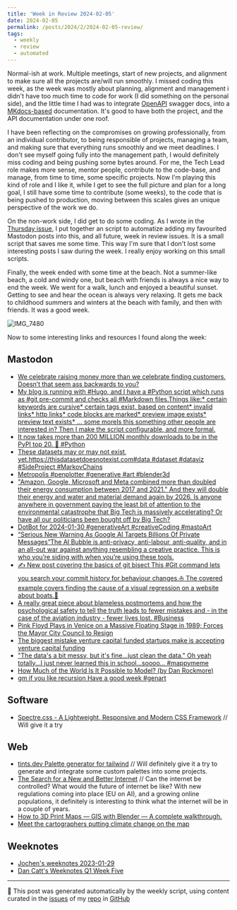 ```yaml
---
title: 'Week in Review 2024-02-05'
date: 2024-02-05
permalink: /posts/2024/2/2024-02-05-review/
tags:
  - weekly
  - review
  - automated
---
```


 Normal-ish at work. Multiple meetings, start of new projects, and alignment to make sure all the projects are/will run smoothly. I missed coding this week, as the week was mostly about planning, alignment and management i didn't have too much time to code for work (I did something on the personal side), and the little time I had was to integrate [OpenAPI](https://www.openapis.org/) swagger docs, into a [MKdocs-based](https://www.mkdocs.org/) documentation. It's good to have both the project, and the API documentation under one roof.

I have been reflecting on the compromises on growing professionally, from an individual contributor, to being responsible of projects, managing a team, and making sure that everything runs smoothly and we meet deadlines. I don't see myself going fully into the management path, I would definitely miss coding and being pushing some bytes around. For me, the Tech Lead role makes more sense, mentor people, contribute to the code-base, and manage, from time to time, some specific projects. Now I'm playing this kind of role and I like it, while I get to see the full picture and plan for a long goal, I still have some time to contribute (some weeks), to the code that is being pushed to production, moving between this scales gives an unique perspective of the work we do.

On the non-work side, I did get to do some coding. As I wrote in the [Thursday issue](https://buttondown.email/natera/archive/automation/), I put together an script to automatize adding my favourited  Mastodon posts into this, and all future, week in review issues. It is a small script that saves me some time. This way I'm sure that I don't lost some interesting posts I saw during the week. I really enjoy working on this small scripts.

Finally, the week ended with some time at the beach. Not a summer-like beach, a cold and windy one, but beach with friends is always a nice way to end the week. We went for a walk, lunch and enjoyed a beautiful sunset. Getting to see and hear the ocean is always very relaxing. It gets me back to childhood summers and winters at the beach with family, and then with friends. It was a good week.

![IMG_7480](https://github.com/nateraluis/luisnatera.com/assets/11371711/6934bd2e-813c-4e79-8dfc-09283e642fbd)

Now to some interesting links and resources I found along the week:

## Mastodon
-  [We celebrate raising money more than we celebrate finding customers. Doesn’t that seem ass backwards to you?](https://mastodon.social/@Daojoan/111855381047783980)
-  [My blog is running with #Hugo, and I have a #Python script which runs as #git pre-commit and checks all #Markdown files.Things like:* certain keywords are cursive* certain tags exist, based on content* invalid links* http links* code blocks are marked* preview image exists* preview text exists* ... some moreIs this something other people are interested in? Then I make the script configurable, and more formal.](https://mastodon.social/@ascherbaum/111850052713156935)
-  [It now takes more than 200 MILLION monthly downloads to be in the PyPI top 20. 🤯 #Python](https://mastodon.social/@hynek/111850025118643432)
-  [These datasets may or may not exist, yet.https://thisdatasetdoesnotexist.com#data #dataset #dataviz #SideProject #MarkovChains](https://stefanbohacek.online/@stefan/111845846341720606)
-  [Metropolis #penplotter #generative #art #blender3d](https://genart.social/@MatthewHughes/111845814775016913)
-  ["Amazon, Google, Microsoft and Meta combined more than doubled their energy consumption between 2017 and 2021." And they will double their energy and water and material demand again by 2026. Is anyone anywhere in government paying the least bit of attention to the environmental catastrophe that Big Tech is massively accelerating? Or have all our politicians been bought off by Big Tech?](https://mastodon.green/@gerrymcgovern/111845107091231906)
-  [DotBot for 2024-01-30 #generativeArt #creativeCoding #mastoArt](https://botsin.space/@dotbot/111845377309308230)
-  [“Serious New Warning As Google AI Targets Billions Of Private Messages”The AI Bubble is anti-privacy, anti-labour, anti-quality, and in an all-out war against anything resembling a creative practice. This is who you’re siding with when you’re using these tools.](https://toot.cafe/@baldur/111844152276839634)
-  [✍️ New post covering the basics of git bisect This #Git command lets you search your commit history for behaviour changes.⛵️ The covered example covers finding the cause of a visual regression on a website about boats.📖](https://fosstodon.org/@adamchainz/111841735886072018)
-  [A really great piece about blameless postmortems and how the psychological safety to tell the truth leads to fewer mistakes and - in the case of the aviation industry - fewer lives lost. #Business](https://werd.social/@ben/111839709795073895)
-  [Pink Floyd Plays in Venice on a Massive Floating Stage in 1989; Forces the Mayor City Council to Resign](https://toot.community/@openculture/111840318032995402)
-  [The biggest mistake venture capital funded startups make is accepting venture capital funding](https://mastodon.social/@Daojoan/111839507235216848)
-  ["The data's a bit messy, but it's fine...just clean the data." Oh yeah totally...I just never learned this in school...soooo... #mappymeme](https://mapstodon.space/@pokateo/111839550300830190)
-  [How Much of the World Is It Possible to Model? (by Dan Rockmore)](https://datasci.social/@mszll/111839414369325156)
-  [gm if you like recursion Have a good week #genart](https://mstdn.io/@nclslbrn/111838436153808982)

## Software
-  [Spectre.css - A Lightweight, Responsive and Modern CSS Framework](https://github.com/picturepan2/spectre) // Will give it a try

## Web
-  [tints.dev Palette generator for tailwind](https://www.tints.dev/red/EF4444) // Will definitely give it a try to generate and integrate some custom palettes into some projects.
-  [The Search for a New and Better Internet](https://www.newyorker.com/magazine/2024/02/05/can-the-internet-be-governed) // Can the internet be controlled? What would the future of internet be like? With new regulations coming into place (EU on AI), and a growing online populations, it definitely is interesting to think what the internet will be in a couple of years.
-  [How to 3D Print Maps — GIS with Blender — A complete walkthrough.](https://medium.com/@francesco.cozzolino/how-to-3d-print-maps-gis-with-blender-a-complete-walkthrough-c6414240ceb2)
-  [Meet the cartographers putting climate change on the map](https://www.woodwellclimate.org/cartography-climate-change/)

## Weeknotes
-  [Jochen's weeknotes 2023-01-29](https://wersdoerfer.de/blogs/ephes_blog/weeknotes-2024-01-29/)
-  [Dan Catt's Weeknotes Q1 Week Five](https://www.youtube.com/watch?v=hxrrfWUOAqs)

***
🤖 This post was generated automatically by the weekly script, using content curated in the [issues](https://github.com/nateraluis/nateraluis.github.io/issues) of my [repo](https://github.com/nateraluis/nateraluis.github.io/) in [GitHub](https://github.com/nateraluis)
